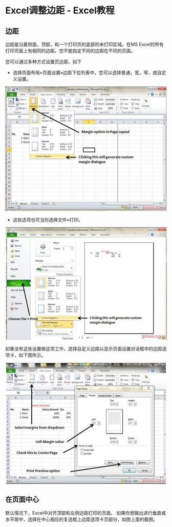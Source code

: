 # Excel调整边距 - Excel教程

## 边距

边距是沿着侧面，顶部，和一个打印页的底部的未打印区域。在MS Excel的所有打印页面上有相同的边距。您不能指定不同的边距在不同的页面。

您可以通过多种方式设置页边距，如下

*   选择页面布局»页面设置»边距下拉列表中，您可以选择普通，宽，窄，或自定义设置。

![Setting Margins from Page Layout](../img/164I33c4-0.jpg)

*   这些选项也可当你选择文件»打印。

![Setting Margins from File Menu](../img/164I331M-1.jpg)

如果没有这些设置做这项工作，选择自定义边距以显示页面设置对话框中的边距选项卡，如下图所示。

![Setting Custom Margins](../img/164I34555-2.jpg)

## 在页面中心

默认情况下，Excel中对齐顶部和左侧边距打印的页面。 如果你想输出进行垂直或水平居中，选择在中心相应的复选框上边距选项卡页部分，如图上面的截图。

